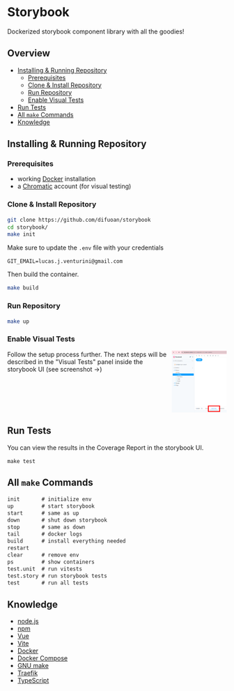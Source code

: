 # Storybook
Dockerized storybook component library with all the goodies!

## Overview
* [Installing & Running Repository](#installing--running-repository)
    * [Prerequisites](#prerequisites)
    * [Clone & Install Repository](#clone--install-repository)
    * [Run Repository](#run-repository)
    * [Enable Visual Tests](#enable-visual-tests)
* [Run Tests](#run-tests)
* [All `make` Commands](#all-make-commands)
* [Knowledge](#knowledge)

## Installing & Running Repository

### Prerequisites
* working [Docker](https://www.docker.com/) installation
* a [Chromatic](https://www.chromatic.com/) account (for visual testing)

### Clone & Install Repository
```bash
git clone https://github.com/difuoan/storybook
cd storybook/
make init
```
Make sure to update the `.env` file with your credentials
```env
GIT_EMAIL=lucas.j.venturini@gmail.com
```
Then build the container.
```bash
make build
```

### Run Repository
```bash
make up
```

### Enable Visual Tests
<img src="./assets/visualTestingPanel.png" alt="Visual Testing panel inside the storybook UI" width="25%" align="right"/>
Follow the setup process further. The next steps will be described in the "Visual Tests" panel inside the storybook UI (see screenshot &rarr;)
<br clear="right"/>

## Run Tests
You can view the results in the Coverage Report in the storybook UI.
```
make test
```

## All `make` Commands
```make
init       # initialize env
up         # start storybook
start      # same as up
down       # shut down storybook
stop       # same as down
tail       # docker logs
build      # install everything needed
restart
clear      # remove env
ps         # show containers
test.unit  # run vitests
test.story # run storybook tests
test       # run all tests
```

## Knowledge
* [node.js](https://nodejs.org/en)
* [npm](https://docs.npmjs.com/)
* [Vue](https://vuejs.org/)
* [Vite](https://vitejs.dev/)
* [Docker](https://www.docker.com/)
* [Docker Compose](https://docs.docker.com/compose/)
* [GNU make](https://www.gnu.org/software/make/manual/make.html)
* [Traefik](https://doc.traefik.io/traefik/providers/docker/)
* [TypeScript](https://www.typescriptlang.org/)
